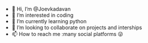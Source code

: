 - 👋 Hi, I’m @Joevkadavan
- 👀 I’m interested in coding 
- 🌱 I’m currently learning python 
- 💞️ I’m looking to collaborate on projects and interships
- 📫 How to reach me :many social platforms 😜

<!---
Joevkadavan/Joevkadavan is a ✨ special ✨ repository because its `README.md` (this file) appears on your GitHub profile.
You can click the Preview link to take a look at your changes.
--->
